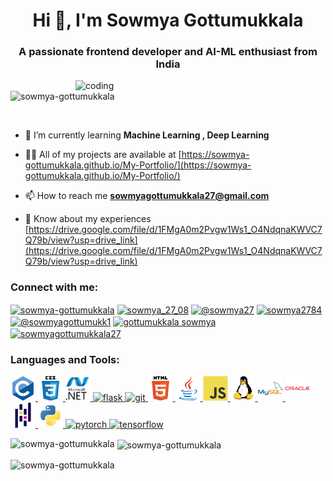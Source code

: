
<h1 align="center">Hi 👋, I'm Sowmya Gottumukkala</h1>
<h3 align="center">A passionate frontend developer and AI-ML enthusiast from India</h3>

<img align="right" alt="coding" width="400" src="https://media.tenor.com/QVC1Nmb9TwUAAAAi/coding.gif">

<p align="left"> <img src="https://komarev.com/ghpvc/?username=sowmya-gottumukkala&label=Profile%20views&color=0e75b6&style=flat" alt="sowmya-gottumukkala" /> </p>

<p align="left"> <a href="https://twitter.com/" target="blank"><img src="https://img.shields.io/twitter/follow/?logo=twitter&style=for-the-badge" alt="" /></a> </p>

- 🌱 I’m currently learning **Machine Learning , Deep Learning**

- 👨‍💻 All of my projects are available at [https://sowmya-gottumukkala.github.io/My-Portfolio/](https://sowmya-gottumukkala.github.io/My-Portfolio/)

- 📫 How to reach me **sowmyagottumukkala27@gmail.com**

- 📄 Know about my experiences [https://drive.google.com/file/d/1FMgA0m2Pvgw1Ws1_O4NdqnaKWVC7Q79b/view?usp=drive_link](https://drive.google.com/file/d/1FMgA0m2Pvgw1Ws1_O4NdqnaKWVC7Q79b/view?usp=drive_link)

<h3 align="left">Connect with me:</h3>
<p align="left">
<a href="https://linkedin.com/in/sowmya-gottumukkala" target="blank"><img align="center" src="https://raw.githubusercontent.com/rahuldkjain/github-profile-readme-generator/master/src/images/icons/Social/linked-in-alt.svg" alt="sowmya-gottumukkala" height="30" width="40" /></a>
<a href="https://instagram.com/sowmya_27_08" target="blank"><img align="center" src="https://raw.githubusercontent.com/rahuldkjain/github-profile-readme-generator/master/src/images/icons/Social/instagram.svg" alt="sowmya_27_08" height="30" width="40" /></a>
<a href="https://hashnode.com/@sowmya27" target="blank"><img align="center" src="https://raw.githubusercontent.com/rahuldkjain/github-profile-readme-generator/master/src/images/icons/Social/hashnode.svg" alt="@sowmya27" height="30" width="40" /></a>
<a href="https://www.codechef.com/users/sowmya2784" target="blank"><img align="center" src="https://cdn.jsdelivr.net/npm/simple-icons@3.1.0/icons/codechef.svg" alt="sowmya2784" height="30" width="40" /></a>
<a href="https://www.hackerrank.com/@sowmyagottumukk1" target="blank"><img align="center" src="https://raw.githubusercontent.com/rahuldkjain/github-profile-readme-generator/master/src/images/icons/Social/hackerrank.svg" alt="@sowmyagottumukk1" height="30" width="40" /></a>
<a href="https://www.leetcode.com/gottumukkala sowmya" target="blank"><img align="center" src="https://raw.githubusercontent.com/rahuldkjain/github-profile-readme-generator/master/src/images/icons/Social/leet-code.svg" alt="gottumukkala sowmya" height="30" width="40" /></a>
<a href="https://auth.geeksforgeeks.org/user/sowmyagottumukkala27" target="blank"><img align="center" src="https://raw.githubusercontent.com/rahuldkjain/github-profile-readme-generator/master/src/images/icons/Social/geeks-for-geeks.svg" alt="sowmyagottumukkala27" height="30" width="40" /></a>
</p>

<h3 align="left">Languages and Tools:</h3>
<p align="left"> <a href="https://www.cprogramming.com/" target="_blank" rel="noreferrer"> <img src="https://raw.githubusercontent.com/devicons/devicon/master/icons/c/c-original.svg" alt="c" width="40" height="40"/> </a> <a href="https://www.w3schools.com/css/" target="_blank" rel="noreferrer"> <img src="https://raw.githubusercontent.com/devicons/devicon/master/icons/css3/css3-original-wordmark.svg" alt="css3" width="40" height="40"/> </a> <a href="https://dotnet.microsoft.com/" target="_blank" rel="noreferrer"> <img src="https://raw.githubusercontent.com/devicons/devicon/master/icons/dot-net/dot-net-original-wordmark.svg" alt="dotnet" width="40" height="40"/> </a> <a href="https://flask.palletsprojects.com/" target="_blank" rel="noreferrer"> <img src="https://www.vectorlogo.zone/logos/pocoo_flask/pocoo_flask-icon.svg" alt="flask" width="40" height="40"/> </a> <a href="https://git-scm.com/" target="_blank" rel="noreferrer"> <img src="https://www.vectorlogo.zone/logos/git-scm/git-scm-icon.svg" alt="git" width="40" height="40"/> </a> <a href="https://www.w3.org/html/" target="_blank" rel="noreferrer"> <img src="https://raw.githubusercontent.com/devicons/devicon/master/icons/html5/html5-original-wordmark.svg" alt="html5" width="40" height="40"/> </a> <a href="https://www.java.com" target="_blank" rel="noreferrer"> <img src="https://raw.githubusercontent.com/devicons/devicon/master/icons/java/java-original.svg" alt="java" width="40" height="40"/> </a> <a href="https://developer.mozilla.org/en-US/docs/Web/JavaScript" target="_blank" rel="noreferrer"> <img src="https://raw.githubusercontent.com/devicons/devicon/master/icons/javascript/javascript-original.svg" alt="javascript" width="40" height="40"/> </a> <a href="https://www.linux.org/" target="_blank" rel="noreferrer"> <img src="https://raw.githubusercontent.com/devicons/devicon/master/icons/linux/linux-original.svg" alt="linux" width="40" height="40"/> </a> <a href="https://www.mysql.com/" target="_blank" rel="noreferrer"> <img src="https://raw.githubusercontent.com/devicons/devicon/master/icons/mysql/mysql-original-wordmark.svg" alt="mysql" width="40" height="40"/> </a> <a href="https://www.oracle.com/" target="_blank" rel="noreferrer"> <img src="https://raw.githubusercontent.com/devicons/devicon/master/icons/oracle/oracle-original.svg" alt="oracle" width="40" height="40"/> </a> <a href="https://pandas.pydata.org/" target="_blank" rel="noreferrer"> <img src="https://raw.githubusercontent.com/devicons/devicon/2ae2a900d2f041da66e950e4d48052658d850630/icons/pandas/pandas-original.svg" alt="pandas" width="40" height="40"/> </a> <a href="https://www.python.org" target="_blank" rel="noreferrer"> <img src="https://raw.githubusercontent.com/devicons/devicon/master/icons/python/python-original.svg" alt="python" width="40" height="40"/> </a> <a href="https://pytorch.org/" target="_blank" rel="noreferrer"> <img src="https://www.vectorlogo.zone/logos/pytorch/pytorch-icon.svg" alt="pytorch" width="40" height="40"/> </a> <a href="https://www.tensorflow.org" target="_blank" rel="noreferrer"> <img src="https://www.vectorlogo.zone/logos/tensorflow/tensorflow-icon.svg" alt="tensorflow" width="40" height="40"/> </a> </p>

<p><img align="left" src="https://github-readme-stats.vercel.app/api/top-langs?username=sowmya-gottumukkala&show_icons=true&locale=en&layout=compact" alt="sowmya-gottumukkala" /></p>

<p>&nbsp;<img align="center" src="https://github-readme-stats.vercel.app/api?username=sowmya-gottumukkala&show_icons=true&locale=en" alt="sowmya-gottumukkala" /></p>

<p><img align="center" src="https://github-readme-streak-stats.herokuapp.com/?user=sowmya-gottumukkala&" alt="sowmya-gottumukkala" /></p>
